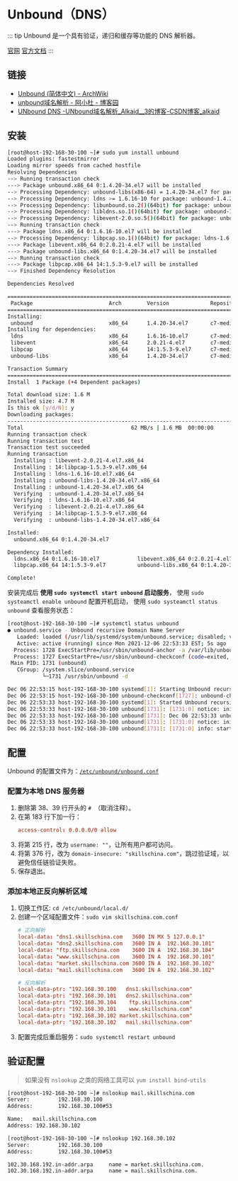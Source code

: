 # Unbound（DNS）

::: tip
Unbound 是一个具有验证，递归和缓存等功能的 DNS 解析器。

[官网](https://nlnetlabs.nl/projects/unbound/about/)
[官方文档](https://unbound.docs.nlnetlabs.nl/en/latest/)
:::

## 链接

- [Unbound (简体中文) - ArchWiki](https://wiki.archlinux.org/title/Unbound_(简体中文))
- [unbound域名解析 - 阿小杜 - 博客园](https://www.cnblogs.com/djlsunshine/p/9783290.html)
- [UNbound DNS -UNbound域名解析_Alkaid__3的博客-CSDN博客_alkaid](https://blog.csdn.net/Alkaid__3/article/details/104836193)

## 安装

```bash {1}
[root@host-192-168-30-100 ~]# sudo yum install unbound
Loaded plugins: fastestmirror
Loading mirror speeds from cached hostfile
Resolving Dependencies
--> Running transaction check
---> Package unbound.x86_64 0:1.4.20-34.el7 will be installed
--> Processing Dependency: unbound-libs(x86-64) = 1.4.20-34.el7 for package: unbound-1.4.20-34.el7.x86_64
--> Processing Dependency: ldns >= 1.6.16-10 for package: unbound-1.4.20-34.el7.x86_64
--> Processing Dependency: libunbound.so.2()(64bit) for package: unbound-1.4.20-34.el7.x86_64
--> Processing Dependency: libldns.so.1()(64bit) for package: unbound-1.4.20-34.el7.x86_64
--> Processing Dependency: libevent-2.0.so.5()(64bit) for package: unbound-1.4.20-34.el7.x86_64
--> Running transaction check
---> Package ldns.x86_64 0:1.6.16-10.el7 will be installed
--> Processing Dependency: libpcap.so.1()(64bit) for package: ldns-1.6.16-10.el7.x86_64
---> Package libevent.x86_64 0:2.0.21-4.el7 will be installed
---> Package unbound-libs.x86_64 0:1.4.20-34.el7 will be installed
--> Running transaction check
---> Package libpcap.x86_64 14:1.5.3-9.el7 will be installed
--> Finished Dependency Resolution

Dependencies Resolved

===================================================================================
 Package                        Arch        Version             Repository    Size
===================================================================================
Installing:
 unbound                        x86_64      1.4.20-34.el7       c7-media     478 k
Installing for dependencies:
 ldns                           x86_64      1.6.16-10.el7       c7-media     476 k
 libevent                       x86_64      2.0.21-4.el7        c7-media     214 k
 libpcap                        x86_64      14:1.5.3-9.el7      c7-media     138 k
 unbound-libs                   x86_64      1.4.20-34.el7       c7-media     299 k

Transaction Summary
====================================================================================
Install  1 Package (+4 Dependent packages)

Total download size: 1.6 M
Installed size: 4.7 M
Is this ok [y/d/N]: y
Downloading packages:
------------------------------------------------------------------------------------
Total                                  62 MB/s | 1.6 MB  00:00:00     
Running transaction check
Running transaction test
Transaction test succeeded
Running transaction
  Installing : libevent-2.0.21-4.el7.x86_64                                   1/5 
  Installing : 14:libpcap-1.5.3-9.el7.x86_64                                  2/5 
  Installing : ldns-1.6.16-10.el7.x86_64                                      3/5 
  Installing : unbound-libs-1.4.20-34.el7.x86_64                              4/5 
  Installing : unbound-1.4.20-34.el7.x86_64                                   5/5 
  Verifying  : unbound-1.4.20-34.el7.x86_64                                   1/5 
  Verifying  : ldns-1.6.16-10.el7.x86_64                                      2/5 
  Verifying  : libevent-2.0.21-4.el7.x86_64                                   3/5 
  Verifying  : 14:libpcap-1.5.3-9.el7.x86_64                                  4/5 
  Verifying  : unbound-libs-1.4.20-34.el7.x86_64                              5/5 

Installed:
  unbound.x86_64 0:1.4.20-34.el7                                                                                                                                             

Dependency Installed:
  ldns.x86_64 0:1.6.16-10.el7            libevent.x86_64 0:2.0.21-4.el7
  libpcap.x86_64 14:1.5.3-9.el7          unbound-libs.x86_64 0:1.4.20-34.el7           

Complete!
```

安装完成后 **使用 `sudo systemctl start unbound` 启动服务**，
使用 `sudo systeamctl enable unbound` 配置开机启动，
使用 `sudo systeamctl status unbound` 查看服务状态：

```bash {1}
[root@host-192-168-30-100 ~]# systemctl status unbound
● unbound.service - Unbound recursive Domain Name Server
   Loaded: loaded (/usr/lib/systemd/system/unbound.service; disabled; vendor preset: disabled)
   Active: active (running) since Mon 2021-12-06 22:53:33 EST; 5s ago
  Process: 1728 ExecStartPre=/usr/sbin/unbound-anchor -a /var/lib/unbound/root.key -c /etc/unbound/icannbundle.pem (code=exited, status=0/SUCCESS)
  Process: 1727 ExecStartPre=/usr/sbin/unbound-checkconf (code=exited, status=0/SUCCESS)
 Main PID: 1731 (unbound)
   CGroup: /system.slice/unbound.service
           └─1731 /usr/sbin/unbound -d

Dec 06 22:53:15 host-192-168-30-100 systemd[1]: Starting Unbound recursive Domain Name Server...
Dec 06 22:53:15 host-192-168-30-100 unbound-checkconf[1727]: unbound-checkconf: no errors in /etc/unbound/unbound.conf
Dec 06 22:53:33 host-192-168-30-100 systemd[1]: Started Unbound recursive Domain Name Server.
Dec 06 22:53:33 host-192-168-30-100 unbound[1731]: [1731:0] notice: init module 0: validator
Dec 06 22:53:33 host-192-168-30-100 unbound[1731]: Dec 06 22:53:33 unbound[1731:0] warning: increased limit(open files) from 1024 to 8290
Dec 06 22:53:33 host-192-168-30-100 unbound[1731]: [1731:0] notice: init module 1: iterator
Dec 06 22:53:33 host-192-168-30-100 unbound[1731]: [1731:0] info: start of service (unbound 1.4.20).
```

## 配置

Unbound 的配置文件为：[`/etc/unbound/unbound.conf`](/etc/unbound/unbound.conf)

### 配置为本地 DNS 服务器

1. 删除第 38、39 行开头的 `# `（取消注释）。
2. 在第 183 行下加一行：
   ```conf
   access-control: 0.0.0.0/0 allow
   ```
3. 将第 215 行，改为 `username: ""`，让所有用户都可访问。
4. 将第 376 行，改为 `domain-insecure: "skillschina.com"`，跳过验证域，以避免信任链验证失败。
5. 保存退出。

### 添加本地正反向解析区域

1. 切换工作区: `cd /etc/unbound/local.d/`
2. 创建一个区域配置文件：`sudo vim skillschina.com.conf`
   ```conf
   # 正向解析
   local-data: "dns1.skillschina.com   3600 IN MX 5 127.0.0.1"
   local-data: "dns2.skillschina.com   3600 IN A  192.168.30.101"
   local-data: "ftp.skillschina.com    3600 IN A  192.168.30.104"
   local-data: "www.skillschina.com    3600 IN A  192.168.30.101"
   local-data: "market.skillschina.com 3600 IN A  192.168.30.102"
   local-data: "mail.skillschina.com   3600 IN A  192.168.30.102"

   # 反向解析
   local-data-ptr: "192.168.30.100   dns1.skillschina.com"
   local-data-ptr: "192.168.30.101   dns2.skillschina.com"
   local-data-ptr: "192.168.30.104    ftp.skillschina.com"
   local-data-ptr: "192.168.30.101    www.skillschina.com"
   local-data-ptr: "192.168.30.102 market.skillschina.com"
   local-data-ptr: "192.168.30.102   mail.skillschina.com"
   ```
3. 配置完成后重启服务：`sudo systemctl restart unbound`

## 验证配置

> 如果没有 `nslookup` 之类的网络工具可以 `yum install bind-utils`

```bash {1,8}
[root@host-192-168-30-100 ~]# nslookup mail.skillschina.com
Server:         192.168.30.100
Address:        192.168.30.100#53

Name:   mail.skillschina.com
Address: 192.168.30.102

[root@host-192-168-30-100 ~]# nslookup 192.168.30.102
Server:         192.168.30.100
Address:        192.168.30.100#53

102.30.168.192.in-addr.arpa     name = market.skillschina.com.
102.30.168.192.in-addr.arpa     name = mail.skillschina.com.
```
